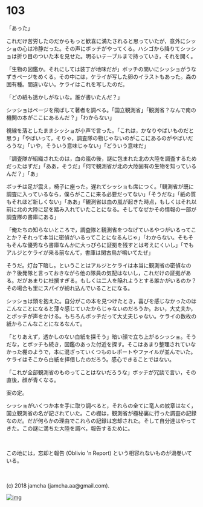 # 103

「あった」  

これだけ苦労したのだからもっと歓喜に満たされると思っていたが，意外にシッショの心は冷静だった。その声にボッチがやってくる。ハシゴから降りてシッショは折り目のついた本を見せた。明るいテーブルまで持っていき，それを開く。  

「生物の図鑑か。それにしては装丁が地味だが」ボッチの問いにシッショがうなずきページをめくる。その中には，ケライが写した卵のイラストもあった。森の固有種。間違いない。ケライはこれを写したのだ。  

「どの紙も透かしがないな。誰が書いたんだ？」  

シッショはページを飛ばして著者を調べる。「国立観測省」「観測省？なんで南の機関の本がここにあるんだ？」「わからない」  

視線を落としたままシッショが小声で言った。「これは，かなりやばいものだと思う」「やばいって，そりゃ，調査隊の物じゃないのがここにあるのがやばいだろうな」「いや，そういう意味じゃない」「どういう意味だ」  

「調査隊が組織されたのは，血の嵐の後，謎に包まれた北の大陸を調査するためだったはずだ」「ああ，そうだ」「何で観測省が北の大陸固有の生物を知っているんだ？」「あ」  

ボッチは足が震え，椅子に座った。遅れてシッショも席につく。「観測省が既に調査に入っているなら，僕らがここに来る必要だってない」「そうだな」「紙の質もそれほど新しくない」「ああ」「観測省は血の嵐が起きた時点，もしくはそれ以前に北の大陸に足を踏み入れていたことになる。そしてなぜかその情報の一部が調査隊の書庫にある」  

「俺たちの知らないところで，調査隊と観測省をつなげているやつがいるってことか？それって本当に密偵がいるってことになるんじゃ」「わからない。そもそもそんな優秀なら書庫なんかに大っぴらに証拠を残すとは考えにくいし」「でもアルジとケライが来る前なんて，書庫は閑古鳥が鳴いてたぜ」  

そうだ。灯台下暗し。ということはアルジとケライは本当に観測省の密偵なのか？後発隊と言っておきながら他の隊員の気配はないし，これだけの証拠がある。だがあまりに杜撰すぎる。もしくは二人を陥れようとする誰かがいるのか？その場合も里にスパイが紛れ込んでいることになる。  

シッショは頭を抱えた。自分がこの本を見つけたとき，喜びを感じなかったのはこんなことになると薄々感じていたからじゃないのだろうか。おい，大丈夫か，とボッチが声をかける。もちろんボッチだって大丈夫じゃない。ケライの数枚の紙からこんなことになるなんて。  

「とりあえず，透かしのない白紙を探そう」暗い顔で立ち上がるシッショ。そうだな，とボッチも続き，図鑑のあった付近を探す。そこはあまり整理されていなかった棚のようで，本に混ざっていくつものレポートやファイルが並んでいた。ケライはそこから白紙を拝借したのだろう。感心できることではない。  

「これが全部観測省のものってことはないだろうな」ボッチが冗談で言い，その直後，顔が青くなる。  

案の定。  

シッショがいくつか本を手に取り調べると，それらの全てに竜人の紋章はなく，国立観測省の名が記されていた。この棚は，観測省が極秘裏に行った調査の記録なのだ。だが何らかの理由でこれらの記録は忘却された。そして自分達はやってきた。この謎に満ちた大陸を調べ，報告するために。  

<br>  

この地には，忘却と報告 (Oblivio 'n Report) という相容れないものが渦巻いている。  

<br>  
<br>  
(c) 2018 jamcha (jamcha.aa@gmail.com).  

[![img](http://i.creativecommons.org/l/by-nc-sa/4.0/88x31.png)](http://creativecommons.org/licenses/by-nc-sa/4.0/deed)